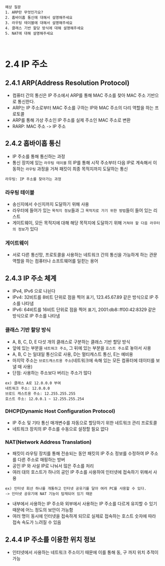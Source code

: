 ```
예상 질문
1. ARP란 무엇인가요?
2. 홉바이홉 통신에 대해서 설명해주세요
3. 라우팅 테이블에 대해서 설명해주세요
4. 클래스 기반 할당 방식에 대해 설명해주세요
5. NAT에 대해 설명해주세요

```

<br>

# 2.4 IP 주소

## 2.4.1 ARP(Address Resolution Protocol)

- 컴퓨터 간의 통신은 IP 주소에서 ARP를 통해 MAC 주소를 찾아 MAC 주소 기반으로 통신한다.
- ARP는 IP 주소로부터 MAC 주소를 구하는 IP와 MAC 주소의 다리 역할을 하는 프로토콜
- ARP를 통해 가상 주소인 IP 주소를 실제 주소인 MAC 주소로 변환
- RARP: MAC 주소 -> IP 주소

## 2.4.2 홉바이홉 통신

- IP 주소를 통해 통신하는 과정
- 통신 장치에 있는 `라우팅 테이블` 의 IP를 통해 시작 주소부터 다음 IP로 계속해서 이동하는 `라우팅` 과정을 거쳐 패킷이 최종 목적지까지 도달하는 통신

```
라우팅: IP 주소를 찾아가는 과정
```

### 라우팅 테이블

- 송신지에서 수신지까지 도달하기 위해 사용
- 라우터에 들어가 있는 `목적지 정보`들과 그 `목적지로 가기 위한 방법`들이 들어 있는 리스트
- 게이트웨이, 모든 목적지에 대해 해당 목적지에 도달하기 위해 `거쳐야 할 다음 라우터의 정보`가 있다

### 게이트웨이

- 서로 다른 통신망, 프로토콜을 사용하는 네트워크 간의 통신을 가능하게 하는 관문 역할을 하는 컴퓨터나 소프트웨어를 일컫는 용어

## 2.4.3 IP 주소 체계

- IPv4, IPv6 으로 나뉜다
- IPv4: 32비트를 8비트 단위로 점을 찍어 표기, 123.45.67.89 같은 방식으로 IP 주소를 나타냄
- IPv6: 64비트를 16비트 단위로 점을 찍어 표기, 2001:db8::ff00:42:8329 같은 방식으로 IP 주소를 나타냄

### 클래스 기반 할당 방식

- A, B, C, D, E 다섯 개의 클래스로 구분하는 클래스 기반 할당 방식
- 앞에 있는 부분을 `네트워크 주소`, 그 뒤에 있는 부분을 `호스트 주소`로 놓아서 사용
- A, B, C 는 일대일 통신으로 사용, D는 멀티캐스트 통신, E는 예비용
- 마지막 주소는 `브로드캐스트용 주소`(네트워크에 속해 있는 모든 컴퓨터에 데이터를 보낼 때 사용)
- 단점: 사용하는 주소보다 버리는 주소가 많다

```
ex) 클래스 A로 12.0.0.0 부여
네트워크 주소: 12.0.0.0
브로드 캐스트용 주소: 12.255.255.255
호스트 주소: 12.0.0.1 ~ 12.255.255.254
```

### DHCP(Dynamic Host Configuration Protocol)

- IP 주소 및 기타 통신 매개변수를 자동으로 할당하기 위한 네트워크 관리 프로토콜
- 네트워크 장치의 IP 주소를 수동으로 설정할 필요 없다

### NAT(Network Address Translation)

- 패킷이 라우팅 장치를 통해 전송되는 동안 패킷의 IP 주소 정보를 수정하여 IP 주소를 다른 주소로 매핑하는 방버
- 공인 IP 와 사설 IP로 나눠서 많은 주소를 처리
- 여러 대의 호스트가 하나의 공인 IP 주소를 사용하여 인터넷에 접속하기 위해서 사용

```
ex) 인터넷 회선 하나를 개통하고 인터넷 공유기를 달아 여러 PC를 사용할 수 있다.
-> 인터넷 공유기에 NAT 기능이 탑재되어 있기 때문
```

- 내부에서 사용하는 IP 주소와 외부에서 사용하는 IP 주소를 다르게 유지할 수 있기 때문에 어느 정도의 보안이 가능함
- 여러 명이 동시에 인터넷을 접속하게 되므로 실제로 접속하는 호스트 숫자에 따라 접속 속도가 느려질 수 있음

## 2.4.4 IP 주소를 이용한 위치 정보

- 인터넷에서 사용하는 네트워크 주소이기 때문에 이를 통해 동, 구 까지 위치 추적이 가능
